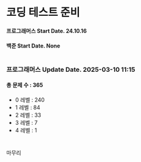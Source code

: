 # 코딩 테스트 준비

#### 프로그래머스 Start Date. 24.10.16
#### 백준 Start Date. None

# 
### 프로그래머스 Update Date. 2025-03-10 11:15
#### 총 문제 수 : 365
- 0 레벨 : 240
- 1 레벨 : 84
- 2 레벨 : 33
- 3 레벨 : 7
- 4 레벨 : 1

# 
마무리

# 
